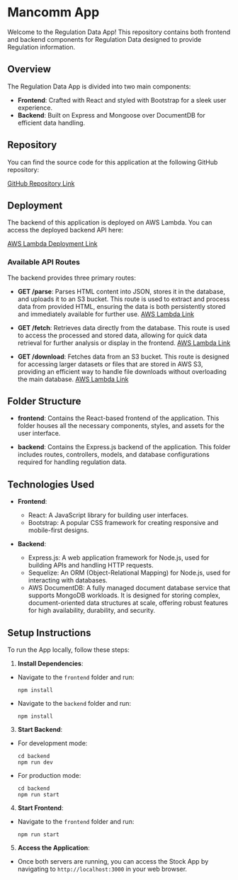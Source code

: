 # Mancomm App

Welcome to the Regulation Data App! This repository contains both frontend and backend components for Regulation Data designed to provide Regulation information.

## Overview

The Regulation Data App is divided into two main components:

- **Frontend**: Crafted with React and styled with Bootstrap for a sleek user experience.
- **Backend**: Built on Express and Mongoose over DocumentDB for efficient data handling.

## Repository

You can find the source code for this application at the following GitHub repository:

[GitHub Repository Link](https://github.com/your-username/your-repository)

## Deployment

The backend of this application is deployed on AWS Lambda. You can access the deployed backend API here:

[AWS Lambda Deployment Link](https://your-lambda-url.aws.com)

### Available API Routes

The backend provides three primary routes:

- **GET /parse**: Parses HTML content into JSON, stores it in the database, and uploads it to an S3 bucket. This route is used to extract and process data from provided HTML, ensuring the data is both persistently stored and immediately available for further use.
  [AWS Lambda Link](https://0uxkgl6wuk.execute-api.us-east-1.amazonaws.com/default/regulation/parse)

- **GET /fetch**: Retrieves data directly from the database. This route is used to access the processed and stored data, allowing for quick data retrieval for further analysis or display in the frontend.
  [AWS Lambda Link](https://0uxkgl6wuk.execute-api.us-east-1.amazonaws.com/default/regulation/fetch)

- **GET /download**: Fetches data from an S3 bucket. This route is designed for accessing larger datasets or files that are stored in AWS S3, providing an efficient way to handle file downloads without overloading the main database.
  [AWS Lambda Link](https://0uxkgl6wuk.execute-api.us-east-1.amazonaws.com/default/regulation/download)

## Folder Structure

- **frontend**: Contains the React-based frontend of the application. This folder houses all the necessary components, styles, and assets for the user interface.

- **backend**: Contains the Express.js backend of the application. This folder includes routes, controllers, models, and database configurations required for handling regulation data.

## Technologies Used

- **Frontend**:

  - React: A JavaScript library for building user interfaces.
  - Bootstrap: A popular CSS framework for creating responsive and mobile-first designs.

- **Backend**:
  - Express.js: A web application framework for Node.js, used for building APIs and handling HTTP requests.
  - Sequelize: An ORM (Object-Relational Mapping) for Node.js, used for interacting with databases.
  - AWS DocumentDB: A fully managed document database service that supports MongoDB workloads. It is designed for storing complex, document-oriented data structures at scale, offering robust features for high availability, durability, and security.

## Setup Instructions

To run the App locally, follow these steps:

1. **Install Dependencies**:

- Navigate to the `frontend` folder and run:
  ```
  npm install
  ```
- Navigate to the `backend` folder and run:
  ```
  npm install
  ```

3. **Start Backend**:

- For development mode:
  ```
  cd backend
  npm run dev
  ```
- For production mode:
  ```
  cd backend
  npm run start
  ```

4. **Start Frontend**:

- Navigate to the `frontend` folder and run:
  ```
  npm run start
  ```

5. **Access the Application**:

- Once both servers are running, you can access the Stock App by navigating to `http://localhost:3000` in your web browser.
